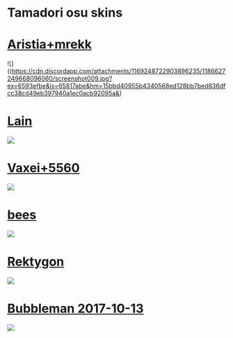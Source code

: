 # Tamadori osu skins

# [Aristia+mrekk](https://disk.yandex.ru/d/CgyDDeFUXC-RZQ)
![]((https://cdn.discordapp.com/attachments/1169248722903896235/1186627249668096060/screenshot009.jpg?ex=6593efbe&is=65817abe&hm=15bbd40955b4340568ed128bb7bed836dfcc38cd49eb397940a1ec0acb92095a&)
# [Lain](https://disk.yandex.ru/d/JboIuLHvJWHgjQ)
![](https://cdn.discordapp.com/attachments/1169248722903896235/1186627261743513610/screenshot010.jpg?ex=6593efc1&is=65817ac1&hm=6b0a299324be3c906f2ee37ea685a7c2a887f28144015dfca54a8277ebd69da6&)
# [Vaxei+5560](https://disk.yandex.ru/d/1wrfuzfJItLPfw)
![](https://cdn.discordapp.com/attachments/1169248722903896235/1186627279447658496/screenshot011.jpg?ex=6593efc5&is=65817ac5&hm=c0e8f5be8ef671bfa940e2d7351e09cae18df4fc966d2b22e95d3febb25cccd2&)
# [bees](https://disk.yandex.ru/d/fXl8fdSO8qUsUg)
![](https://cdn.discordapp.com/attachments/1169248722903896235/1186627293519564830/screenshot012.jpg?ex=6593efc9&is=65817ac9&hm=74154629fe15b4026a94f339d78c8435e0ef81bb23b909b6f3f9bbfedb709fb0&)
# [Rektygon](https://disk.yandex.ru/d/JqXJReC_fm2CXA)
![](https://cdn.discordapp.com/attachments/1169248722903896235/1186627306035347556/screenshot013.jpg?ex=6593efcc&is=65817acc&hm=30ad2547bcd87a10dfce3ec25f7d7042627311a8097b53e771978c1c695ca8c2&)
# [Bubbleman 2017-10-13](https://disk.yandex.ru/d/AF6O6e9BJZF9Gg)
![](https://cdn.discordapp.com/attachments/1169248722903896235/1186627317192216577/screenshot014.jpg?ex=6593efce&is=65817ace&hm=8b9457f43ea6d4913e50f0d88c67fe01315e25f328c41bc5f167d495e5ac0600&)
